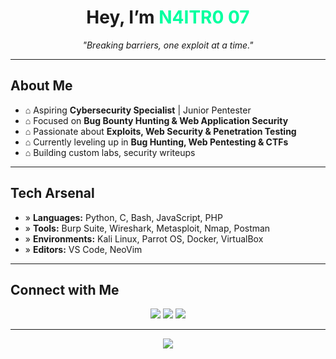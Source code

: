<h1 align="center"> Hey, I’m <span style="color:#00ff9f">N4ITR0 07</span></h1>
<p align="center">
  <i>"Breaking barriers, one exploit at a time."</i>
</p>

---

## About Me
- ⌂ Aspiring **Cybersecurity Specialist** | Junior Pentester  
- ⌂ Focused on **Bug Bounty Hunting & Web Application Security**  
- ⌂ Passionate about **Exploits, Web Security & Penetration Testing**  
- ⌂ Currently leveling up in **Bug Hunting, Web Pentesting & CTFs**  
- ⌂ Building custom labs, security writeups 

---

## Tech Arsenal

- » **Languages:** Python, C, Bash, JavaScript, PHP 
- » **Tools:** Burp Suite, Wireshark, Metasploit, Nmap, Postman  
- » **Environments:** Kali Linux, Parrot OS, Docker, VirtualBox  
- » **Editors:** VS Code, NeoVim  

---


## Connect with Me
<p align="center">
  <a href="https://github.com/n4itr0-07"><img src="https://img.shields.io/badge/GitHub-%23181717.svg?&style=for-the-badge&logo=github&logoColor=white" /></a>
  <a href="https://x.com/n4itr0_07"><img src="https://img.shields.io/badge/Twitter-%231DA1F2.svg?&style=for-the-badge&logo=twitter&logoColor=white" /></a>
  <a href="https://coff.ee/n4it40_07"><img src="https://img.shields.io/badge/Coffee-%23FFDD00.svg?&style=for-the-badge&logo=buymeacoffee&logoColor=black" /></a>
</p>

---

<p align="center">
  <img src="https://readme-typing-svg.herokuapp.com?color=00FF9F&lines=Hack+The+Planet;Think+Like+an+Attacker;Stay+Curious+%26+Relentless;Consistency+%7C+Faith+%7C+Discipline" />
</p>
